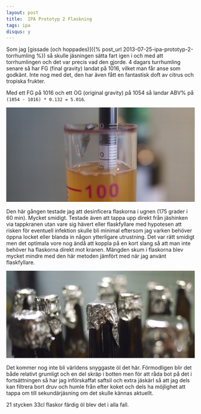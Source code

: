 ```yaml
---
layout: post
title:  IPA Prototyp 2 Flaskning
tags: ipa
disqus: y
---
```

Som jag [gissade (och hoppades)]({% post_url 2013-07-25-ipa-prototyp-2-torrhumling %}) så skulle jäsningen sätta fart igen i och med att torrhumlingen och det var precis vad den gjorde. 4 dagars turrhumling senare så har FG (final gravity) landat på 1016, vilket man får anse som godkänt. Inte nog med det, den har även fått en fantastisk doft av citrus och tropiska frukter. 

Med ett FG på 1016 och ett OG (original gravity) på 1054 så landar ABV% på `(1054 - 1016) * 0.132 = 5.016`.

![Final gravity](/assets/ipa-prototyp-2-fg.jpg)

Den här gången testade jag att desinficera flaskorna i ugnen (175 grader i 60 min). Mycket smidigt. Testade även att tappa upp direkt från jäshinken via tappkranen utan vare sig hävert eller flaskfyllare med hypotesen att risken för eventuell infektion skulle bli minimal eftersom jag varken behöver öppna locket eller blanda in någon ytterligare utrustning. Det var rätt smidigt men det optimala vore nog ändå att koppla på en kort slang så att man inte behöver ha flaskorna direkt mot kranen. Mängden skum i flaskorna blev mycket mindre med den här metoden jämfört med när jag använt flaskfyllare.

![Flaskor](/assets/ipa-prototyp-2-flaskor.jpg)

Det kommer nog inte bli världens snyggaste öl det här. Förmodligen blir det både relativt grumligt och en del skräp i botten men för att råda bot på det i fortsättningen så har jag införskaffat saftsil och extra jäskärl så att jag dels kan filtrera bort druv och humle från efter koket och dels ha möjlighet att tappa om till sekundärjäsning om det skulle kännas aktuellt.

21 stycken 33cl flaskor färdig öl blev det i alla fall.
